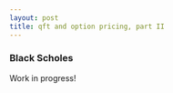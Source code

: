 ```yaml
---
layout: post
title: qft and option pricing, part II
---
```

### Black Scholes
Work in progress! 

